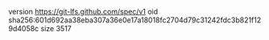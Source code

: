 version https://git-lfs.github.com/spec/v1
oid sha256:601d692aa38eba307a36e0e17a18018fc2704d79c31242fdc3b821f129d4058c
size 3517
